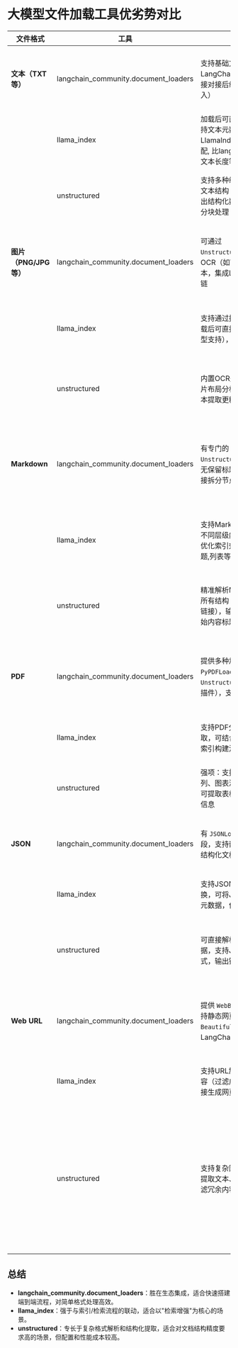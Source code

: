 # 大模型文件加载工具优劣势对比

| 文件格式 | 工具 | 优势 | 劣势 | 场景 |
|----------|------|------|------|-----| 
| **文本（TXT等）** | langchain_community.document_loaders | 支持基础文本加载，与LangChain生态无缝集成，可直接对接后续处理（如分割、嵌入） | 功能简单，对复杂编码或特殊格式文本处理能力有限 |  简单文本 |
|  | llama_index | 加载后可直接用于索引构建，支持文本元数据提取，与LlamaIndex的查询功能深度适配, 比langchain 多了元数据, 如文本长度等. | 单独使用时灵活性较低，依赖自身生态 |   |
|  | unstructured | 支持多种编码格式，可自动检测文本结构（如标题、段落），输出结构化数据, 默认对文件经常分块处理 | 需额外配置，对极简文本处理效率较低 |  长且关系复杂的文本 |
| **图片（PNG/JPG等）** | langchain_community.document_loaders | 可通过 `UnstructuredImageLoader` 结合OCR（如Tesseract）提取文本，集成LangChain的OCR工具链 | 依赖外部OCR库，处理复杂图片（如多语言、模糊）效果一般 |
|  | llama_index | 支持通过插件集成OCR工具，加载后可直接生成图像描述（需模型支持），与索引流程联动 | 原生OCR能力较弱，需额外配置模型或工具 |
|  | unstructured | 内置OCR处理逻辑，支持复杂图片布局分析，对表格、多区域文本提取更精准 | 依赖Tesseract等OCR工具，安装配置较复杂 |
| **Markdown** | langchain_community.document_loaders | 有专门的 `UnstructuredMarkdownLoader`，无保留标题、列表等结构，可直接拆分节点, 变成长文本 | 对嵌套结构（如表格、代码块）处理不够细致 | 简单 md 数据，不需要结构化内容 |
|  | llama_index | 支持Markdown结构解析，可将不同层级内容映射为文档节点，优化索引效率, 保留原始内容标题,列表等结构化数据 | 对非标准Markdown语法兼容性一般 | 需要再做额外分块处理 ｜
|  | unstructured | 精准解析Markdown语法，保留所有结构（包括表格、代码块、链接），输出结构化数据, 保留原始内容标题,列表等结构化数据  | 解析速度较慢，对超大Markdown文件支持有限 | 速度慢, 功能齐整｜
| **PDF** | langchain_community.document_loaders | 提供多种加载器（如 `PyPDFLoader` 用于文本PDF，`UnstructuredPDFLoader` 用于扫描件），支持分页提取 | 扫描件PDF需额外OCR配置，复杂布局（如多列）提取易错乱 |
|  | llama_index | 支持PDF分页加载和元数据提取，可结合OCR处理扫描件，与索引构建流程深度整合 | 对复杂排版PDF的结构识别能力较弱 |
|  | unstructured | 强项：支持复杂布局PDF（多列、图表混排）、扫描件OCR，可提取表格数据，保留原始格式信息 | 处理速度较慢，依赖较多系统库（如poppler） |
| **JSON** | langchain_community.document_loaders | 有 `JSONLoader` 可指定提取字段，支持嵌套JSON解析，输出结构化文档 | 对非标准JSON（如注释、格式错误）容错率低 |
|  | llama_index | 支持JSON到文档对象的自动转换，可将JSON字段映射为文档元数据，优化检索相关性 | 复杂嵌套JSON需手动配置解析规则 |
|  | unstructured | 可直接解析JSON为结构化数据，支持JSON Lines等变体格式，输出键值对结构 | 缺乏与大模型流程的直接集成，需手动转换为文档格式 |
| **Web URL** | langchain_community.document_loaders | 提供 `WebBaseLoader` 等工具，支持静态网页提取，可结合 `BeautifulSoup` 解析，与LangChain爬虫工具链兼容 | 对动态JS渲染页面支持差，需额外集成Selenium等工具 |
|  | llama_index | 支持URL加载并自动提取核心内容（过滤广告、导航栏），可直接生成网页摘要，优化索引质量 | 对需要登录的网页处理能力有限 |
|  | unstructured | 支持复杂网页结构内容解析，可提取文本、表格、图片链接，过滤冗余内容，输出结构化数据 | 不支持动态网页渲染，需配合爬虫工具使用 | 如果动态网页, 需要用http 请求到网页内容才能进行解析｜

## 总结
- **langchain_community.document_loaders**：胜在生态集成，适合快速搭建端到端流程，对简单格式处理高效。
- **llama_index**：强于与索引/检索流程的联动，适合以"检索增强"为核心的场景。
- **unstructured**：专长于复杂格式解析和结构化提取，适合对文档结构精度要求高的场景，但配置和性能成本较高。
